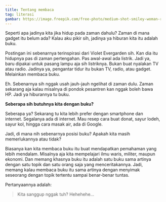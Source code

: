 ```yaml
---
title: Tentang membaca
tag: literasi
gambar: https://image.freepik.com/free-photo/medium-shot-smiley-woman-reading_23-2148294092.jpg
---
```

Seperti apa jadinya kita jika hidup pada zaman dahulu? Zaman di mana gadget itu belum ada? Kalau aku pikir sih, jadinya ya hiburan kita itu adalah buku.

Postingan ini sebenarnya terinspirasi dari Violet Evergarden sih. Kan dia itu hidupnya pas di zaman pertengahan. Pas awal-awal ada listrik. Jadi ya, baru dipakai untuk pasang lampu aja sih listriknya. Bukan buat nyalakan TV atau radio. Jadinya ya, pengantar tidur itu bukan TV, radio, atau gadget. Melainkan membaca buku.

Eh. Sebenarnya sih nggak usah jauh-jauh ngelihat di zaman dulu. Zaman sekarang aja kalau misalnya di pondok pesantren kan nggak boleh bawa HP. Jadi ya hiburannya tu buku.

**Seberapa sih butuhnya kita dengan buku?**

Seberapa ya? Sekarang tu kita lebih prefer dengan smartphone dan internet. Segalanya ada di internet. Mau resep cara buat donat, sayur lodeh, sayur kol, hingga cara masak air, ada di Google.

Jadi, di mana nih sebenarnya posisi buku? Apakah kita masih memerlukannya atau tidak?

Biasanya kan kita membaca buku itu buat mendapatkan pemahaman yang lebih mendalam. Misalnya aja kita mempelajari ilmu waris, militer, maupun ekonomi. Dan memang khasnya buku itu adalah satu buku sama artinya dengan satu topik dan satu orang saja yang menceritakannya. Jadi, memang kalau membaca buku itu sama artinya dengan menyimak seseorang dengan topik tertentu sampai benar-benar tuntas.

Pertanyaannya adalah:

> Kita sanggup nggak tuh? Hehehehe...
